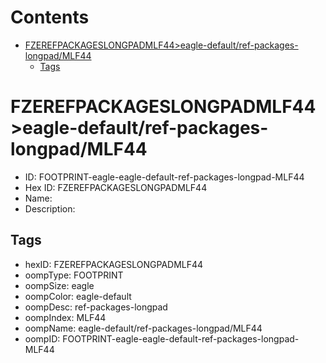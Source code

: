 



Contents
========

* [FZEREFPACKAGESLONGPADMLF44>eagle-default/ref-packages-longpad/MLF44](#fzerefpackageslongpadmlf44eagle-defaultref-packages-longpadmlf44)
	* [Tags](#tags)

# FZEREFPACKAGESLONGPADMLF44>eagle-default/ref-packages-longpad/MLF44

- ID: FOOTPRINT-eagle-eagle-default-ref-packages-longpad-MLF44
- Hex ID: FZEREFPACKAGESLONGPADMLF44
- Name: 
- Description: 

## Tags

- hexID: FZEREFPACKAGESLONGPADMLF44
- oompType: FOOTPRINT
- oompSize: eagle
- oompColor: eagle-default
- oompDesc: ref-packages-longpad
- oompIndex: MLF44
- oompName: eagle-default/ref-packages-longpad/MLF44
- oompID: FOOTPRINT-eagle-eagle-default-ref-packages-longpad-MLF44
